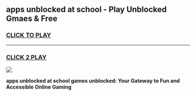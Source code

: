 
## apps unblocked at school - Play Unblocked Gmaes & Free
<h3>
<a href="https://news.freeplayer.one?title=apps_unblocked_at_school&ref=23F">CLICK TO PLAY</a></h3>
<hr>

<h3>
<a href="https://news.freeplayer.one?title=apps_unblocked_at_school&ref=23F">CLICK 2 PLAY</a>
  
</h3>

<a href="https://news.freeplayer.one?title=apps_unblocked_at_school&ref=23F/"><img src="https://clearcache.store/games.png"></a>


**apps unblocked at school games unblocked: Your Gateway to Fun and Accessible Online Gaming**
